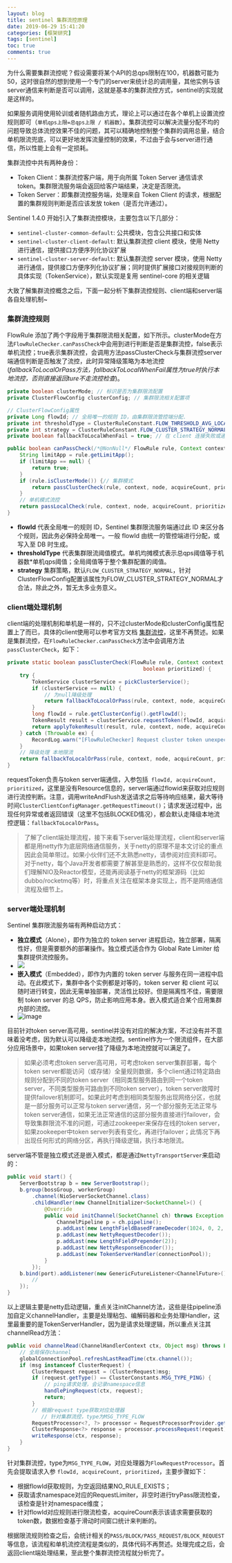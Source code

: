 ```yaml
---
layout: blog
title: sentinel 集群流控原理
date: 2019-06-29 15:41:20
categories: [框架研究]
tags: [sentinel]
toc: true
comments: true
---
```


为什么需要集群流控呢？假设需要将某个API的总qps限制在100，机器数可能为50，这时很自然的想到使用一个专门的server来统计总的调用量，其他实例与该server通信来判断是否可以调用，这就是基本的集群流控方式，sentinel的实现就是这样的。

如果服务调用使用轮训或者随机路由方式，理论上可以通过在各个单机上设置流控规则即可（`单机qps上限=总qps上限 / 机器数`）。集群流控可以解决流量分配不均的问题导致总体流控效果不佳的问题，其可以精确地控制整个集群的调用总量，结合单机限流兜底，可以更好地发挥流量控制的效果，不过由于会与server进行通信，所以性能上会有一定损耗。

集群流控中共有两种身份：

- Token Client：集群流控客户端，用于向所属 Token Server 通信请求 token。集群限流服务端会返回给客户端结果，决定是否限流。
- Token Server：即集群流控服务端，处理来自 Token Client 的请求，根据配置的集群规则判断是否应该发放 token（是否允许通过）。

Sentinel 1.4.0 开始引入了集群流控模块，主要包含以下几部分：

- `sentinel-cluster-common-default`: 公共模块，包含公共接口和实体
- `sentinel-cluster-client-default`: 默认集群流控 client 模块，使用 Netty 进行通信，提供接口方便序列化协议扩展
- `sentinel-cluster-server-default`: 默认集群流控 server 模块，使用 Netty 进行通信，提供接口方便序列化协议扩展；同时提供扩展接口对接规则判断的具体实现（TokenService），默认实现是复用 sentinel-core 的相关逻辑

大致了解集群流控概念之后，下面一起分析下集群流控规则、client端和server端各自处理机制~

### 集群流控规则

FlowRule 添加了两个字段用于集群限流相关配置，如下所示。clusterMode在方法`FlowRuleChecker.canPassCheck`中会用到进行判断是否是集群流控，false表示单机流控；true表示集群流控，会调用方法passClusterCheck与集群流控server端通信判断是否触发了流控，此时异常降级策略为本地流控(*fallbackToLocalOrPass方法，fallbackToLocalWhenFail属性为true时执行本地流控，否则直接返回ture不走流控检查*)。

```java
private boolean clusterMode; // 标识是否为集群限流配置
private ClusterFlowConfig clusterConfig; // 集群限流相关配置项

// ClusterFlowConfig属性
private Long flowId; // 全局唯一的规则 ID，由集群限流管控端分配.
private int thresholdType = ClusterRuleConstant.FLOW_THRESHOLD_AVG_LOCAL; // 阈值模式，默认（0）为单机均摊，1 为全局阈值.
private int strategy = ClusterRuleConstant.FLOW_CLUSTER_STRATEGY_NORMAL;
private boolean fallbackToLocalWhenFail = true; // 在 client 连接失败或通信失败时，是否退化到本地的限流模式

public boolean canPassCheck(/*@NonNull*/ FlowRule rule, Context context, DefaultNode node, int acquireCount, boolean prioritized) {
    String limitApp = rule.getLimitApp();
    if (limitApp == null) {
        return true;
    }
    if (rule.isClusterMode()) {// 集群模式
        return passClusterCheck(rule, context, node, acquireCount, prioritized);
    }
    // 单机模式流控
    return passLocalCheck(rule, context, node, acquireCount, prioritized);
}
```

- **flowId** 代表全局唯一的规则 ID，Sentinel 集群限流服务端通过此 ID 来区分各个规则，因此务必保持全局唯一。一般 flowId 由统一的管控端进行分配，或写入至 DB 时生成。
- **thresholdType** 代表集群限流阈值模式。单机均摊模式表示总qps阈值等于机器数*单机qps阈值；全局阈值等于整个集群配置的阈值。
- **strategy** 集群策略，默认`FLOW_CLUSTER_STRATEGY_NORMAL`，针对ClusterFlowConfig配置该属性为FLOW_CLUSTER_STRATEGY_NORMAL才合法，除此之外，暂无太多业务意义。

### client端处理机制

client端的处理机制和单机是一样的，只不过clusterMode和clusterConfig属性配置上了而已，具体的client使用可以参考官方文档 [集群流控](https://github.com/alibaba/Sentinel/wiki/集群流控)，这里不再赘述。如果是集群流控，在`FlowRuleChecker.canPassCheck`方法中会调用方法`passClusterCheck`，如下：

```java
private static boolean passClusterCheck(FlowRule rule, Context context, DefaultNode node, int acquireCount,
                                            boolean prioritized) {
    try {
        TokenService clusterService = pickClusterService();
        if (clusterService == null) {
            // 为null降级处理
            return fallbackToLocalOrPass(rule, context, node, acquireCount, prioritized);
        }
        long flowId = rule.getClusterConfig().getFlowId();
        TokenResult result = clusterService.requestToken(flowId, acquireCount, prioritized);
        return applyTokenResult(result, rule, context, node, acquireCount, prioritized);
    } catch (Throwable ex) {
        RecordLog.warn("[FlowRuleChecker] Request cluster token unexpected failed", ex);
    }
    // 降级处理 本地限流
    return fallbackToLocalOrPass(rule, context, node, acquireCount, prioritized);
}
```

requestToken负责与token server端通信，入参包括` flowId, acquireCount, prioritized`，这里是没有Resource信息的，server端通过flowid来获取对应规则进行流控判断。注意，调用writeAndFlush发送请求之后等待响应结果，最大等待时间`ClusterClientConfigManager.getRequestTimeout()`；请求发送过程中，出现任何异常或者返回错误（这里不包括BLOCKED情况），都会默认走降级本地流控逻辑：`fallbackToLocalOrPass`。

> 了解了client端处理流程，接下来看下server端处理流程，client和server端都是用netty作为底层网络通信服务，关于netty的原理不是本文讨论的重点因此会简单带过。如果小伙伴们还不太熟悉netty，请参阅对应资料即可。对于netty，每个Java开发者都需要了解甚至是熟悉的，这样不仅仅帮助我们理解NIO及Reactor模型，还能再阅读基于netty的框架源码（比如dubbo/rocketmq等）时，将重点关注在框架本身实现上，而不是网络通信流程及细节上。

### server端处理机制

Sentinel 集群限流服务端有两种启动方式：

- **独立模式**（Alone），即作为独立的 token server 进程启动，独立部署，隔离性好，但是需要额外的部署操作。独立模式适合作为 Global Rate Limiter 给集群提供流控服务。
- ![](_image/sentinel-集群流控原理/50463606-c3d26c00-09c7-11e9-8373-1c27e2408f8b.png)
- **嵌入模式**（Embedded），即作为内置的 token server 与服务在同一进程中启动。在此模式下，集群中各个实例都是对等的，token server 和 client 可以随时进行转变，因此无需单独部署，灵活性比较好。但是隔离性不佳，需要限制 token server 的总 QPS，防止影响应用本身。嵌入模式适合某个应用集群内部的流控。
- ![image](_image/sentinel-集群流控原理/50463600-b7e6aa00-09c7-11e9-9580-6919f0d0a8a4.png)

目前针对token server高可用，sentinel并没有对应的解决方案，不过没有并不意味着没考虑，因为默认可以降级走本地流控。sentinel作为一个限流组件，在大部分应用场景中，如果token server挂了降级为本地流控就可以满足了。

>  如果必须考虑token server高可用，可考虑token server集群部署，每个token server都能访问（或存储）全量规则数据，多个client通过特定路由规则分配到不同的token server（相同类型服务路由到同一个token server，不同类型服务可路由到不同token server），token server故障时提供failover机制即可。如果此时考虑到相同类型服务出现网络分区，也就是一部分服务可以正常与token server通信，另一个部分服务无法正常与token server通信，如果无法正常通信的这部分服务直接进行failover，会导致集群限流不准的问题，可通过zookeeper来保存在线的token server，如果zookeeper中token server列表有变化，再进行failover；此情况下再出现任何形式的网络分区，再执行降级逻辑，执行本地限流。

server端不管是独立模式还是嵌入模式，都是通过`NettyTransportServer`来启动的：

```java
public void start() {
    ServerBootstrap b = new ServerBootstrap();
    b.group(bossGroup, workerGroup)
        .channel(NioServerSocketChannel.class)
        .childHandler(new ChannelInitializer<SocketChannel>() {
            @Override
            public void initChannel(SocketChannel ch) throws Exception {
                ChannelPipeline p = ch.pipeline();
                p.addLast(new LengthFieldBasedFrameDecoder(1024, 0, 2, 0, 2));
                p.addLast(new NettyRequestDecoder());
                p.addLast(new LengthFieldPrepender(2));
                p.addLast(new NettyResponseEncoder());
                p.addLast(new TokenServerHandler(connectionPool));
            }
        });
    b.bind(port).addListener(new GenericFutureListener<ChannelFuture>() {
        //
    });
}
```

以上逻辑主要是netty启动逻辑，重点关注initChannel方法，这些是往pipeline添加自定义channelHandler，主要是处理粘包、编解码器和业务处理Handler，这里最重要的是TokenServerHandler，因为是请求处理逻辑，所以重点关注其channelRead方法：

```java
public void channelRead(ChannelHandlerContext ctx, Object msg) throws Exception {
    // 全局保存channel
    globalConnectionPool.refreshLastReadTime(ctx.channel());
    if (msg instanceof ClusterRequest) {
        ClusterRequest request = (ClusterRequest)msg;
        if (request.getType() == ClusterConstants.MSG_TYPE_PING) {
            // ping请求处理，会记录namespace信息
            handlePingRequest(ctx, request);
            return;
        }
        // 根据request type获取对应处理器
           // 针对集群流控，type为MSG_TYPE_FLOW
        RequestProcessor<?, ?> processor = RequestProcessorProvider.getProcessor(request.getType());
        ClusterResponse<?> response = processor.processRequest(request);
        writeResponse(ctx, response);
    }
}
```

针对集群流控，type为`MSG_TYPE_FLOW`，对应处理器为`FlowRequestProcessor`。首先会提取请求入参 `flowId, acquireCount, prioritized`，主要步骤如下：

- 根据flowId获取规则，为空返回结果NO_RULE_EXISTS；
- 获取请求namespace对应的RequestLimiter，非空时进行tryPass限流检查，该检查是针对namespace维度；
- 针对flowId对应规则进行限流检查，acquireCount表示该请求需要获取的token数，数据检查基于滑动时间窗口统计来判断的。

根据限流规则检查之后，会统计相关的`PASS/BLOCK/PASS_REQUEST/BLOCK_REQUEST`等信息，该流程和单机流控流程是类似的，具体代码不再赘述。处理完成之后，会返回client端处理结果，至此整个集群流控流程就分析完了。